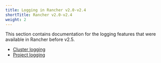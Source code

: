 ```yaml
---
title: Logging in Rancher v2.0-v2.4
shortTitle: Rancher v2.0-v2.4
weight: 2
---
```



This section contains documentation for the logging features that were available in Rancher before v2.5.

- [Cluster logging](./cluster-logging)
- [Project logging](./project-logging)